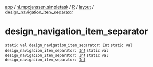 [app](../../../index.md) / [nl.mpcjanssen.simpletask](../../index.md) / [R](../index.md) / [layout](index.md) / [design_navigation_item_separator](.)

# design_navigation_item_separator

`static val design_navigation_item_separator: `[`Int`](https://kotlinlang.org/api/latest/jvm/stdlib/kotlin/-int/index.html)
`static val design_navigation_item_separator: `[`Int`](https://kotlinlang.org/api/latest/jvm/stdlib/kotlin/-int/index.html)
`static val design_navigation_item_separator: `[`Int`](https://kotlinlang.org/api/latest/jvm/stdlib/kotlin/-int/index.html)
`static val design_navigation_item_separator: `[`Int`](https://kotlinlang.org/api/latest/jvm/stdlib/kotlin/-int/index.html)